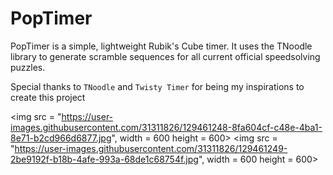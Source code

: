 # PopTimer
PopTimer is a simple, lightweight Rubik's Cube timer. It uses the TNoodle library to generate scramble sequences for all current official speedsolving puzzles.

Special thanks to `TNoodle` and `Twisty Timer` for being my inspirations to create this project

<img src = "https://user-images.githubusercontent.com/31311826/129461248-8fa604cf-c48e-4ba1-8e71-b2cd966d6877.jpg", width = 600 height = 600>
<img src = "https://user-images.githubusercontent.com/31311826/129461249-2be9192f-b18b-4afe-993a-68de1c68754f.jpg", width = 600 height = 600>


